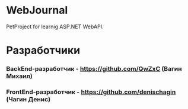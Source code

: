 # WebJournal
PetProject for learnig ASP.NET WebAPI.
# Разработчики
### BackEnd-разработчик - https://github.com/QwZxC (Вагин Михаил)
### FrontEnd-разработчик - https://github.com/denischagin (Чагин Денис)
